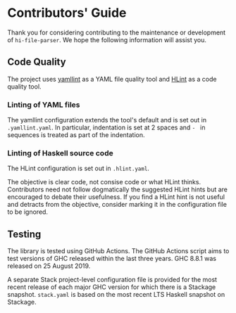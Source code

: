 # Contributors' Guide

Thank you for considering contributing to the maintenance or development of
`hi-file-parser`. We hope the following information will assist you.

## Code Quality

The project uses [yamllint](https://github.com/adrienverge/yamllint) as a YAML
file quality tool and [HLint](https://github.com/ndmitchell/hlint) as a code
quality tool.

### Linting of YAML files

The yamllint configuration extends the tool's default and is set out in
`.yamllint.yaml`. In particular, indentation is set at 2 spaces and `- ` in
sequences is treated as part of the indentation.

### Linting of Haskell source code

The HLint configuration is set out in `.hlint.yaml`.

The objective is clear code, not consise code or what HLint thinks. Contributors
need not follow dogmatically the suggested HLint hints but are encouraged to
debate their usefulness. If you find a HLint hint is not useful and detracts
from the objective, consider marking it in the configuration file to be ignored.

## Testing

The library is tested using GitHub Actions. The GitHub Actions script aims to
test versions of GHC released within the last three years. GHC 8.8.1 was
released on 25 August 2019.

A separate Stack project-level configuration file is provided for the most
recent release of each major GHC version for which there is a Stackage snapshot.
`stack.yaml` is based on the most recent LTS Haskell snapshot on Stackage.
